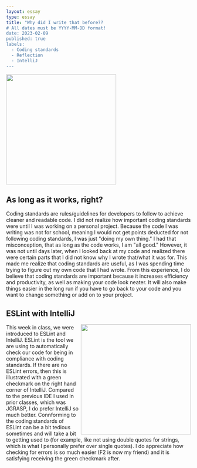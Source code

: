 ```yaml
---
layout: essay
type: essay
title: "Why did I write that before??
# All dates must be YYYY-MM-DD format!
date: 2023-02-09
published: true
labels:
  - Coding standards
  - Reflection
  - IntelliJ
---
```


<img width="300px" class="rounded float-start pe-4" src="https://www.irishharnessracing.com/wp-content/uploads/2019/03/rules.jpg">

## As long as it works, right?


Coding standards are rules/guidelines for developers to follow to achieve cleaner and readable code. I did not realize how important coding standards were until I was working on a personal project. Because the code I was writing was not for school, meaning I would not get points deducted for not following coding standards, I was just "doing my own thing." I had that misconception, that as long as the code works, I am "all good." However, it was not until days later, when I looked back at my code and realized there were certain parts that I did not know why I wrote that/what it was for. This made me realize that coding standards are useful, as I was spending time trying to figure out my own code that I had wrote. From this experience, I do believe that coding standards are important because it increases efficiency and productivity, as well as making your code look neater. It will also make things easier in the long run if you have to go back to your code and you want to change something or add on to your project. 


## ESLint with IntelliJ
<img align="right" width="300px" src="https://dwglogo.com/wp-content/uploads/2017/11/IntelliJ_IDEA_logo_01.png">

This week in class, we were introduced to ESLint and IntelliJ. ESLint is the tool we are using to automatically check our code for being in compliance with coding standards. If there are no ESLint errors, then this is illustrated with a green checkmark on the right hand corner of IntelliJ. Compared to the previous IDE I used in prior classes, which was JGRASP, I do prefer IntelliJ so much better. Connforming to the coding standards of ESLint can be a bit tedious sometimes and will take a bit to getting used to (for example, like not using double quotes for strings, which is what I personally prefer over single quotes). I do appreciate how checking for errors is so much easier (F2 is now my friend) and it is satisfying receiving the green checkmark after. 



